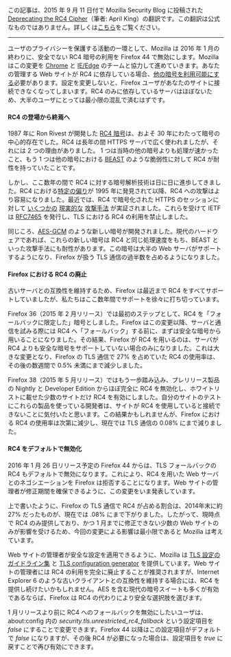 この記事は、2015 年 9 月 11 日付で Mozilla Security Blog に投稿された [Deprecating the RC4 Cipher](https://blog.mozilla.org/security/2015/09/11/deprecating-the-rc4-cipher/)（筆者: April King）の翻訳です。この翻訳は公式なものではありません。詳しくは[こちら](http://mozsec-jp.hatenablog.jp/entry/2015/09/11/025027)をご覧ください。

*****

ユーザのプライバシーを保護する活動の一環として、Mozilla は 2016 年 1 月の終わりに、安全でない RC4 暗号の利用を Firefox 44 で無効にします。Mozilla はこの変更を [Chrome](https://groups.google.com/a/chromium.org/forum/#%21msg/security-dev/kVfCywocUO8/vgi_rQuhKgAJ) と [IE/Edge](http://blogs.windows.com/msedgedev/2015/09/01/ending-support-for-the-rc4-cipher-in-microsoft-edge-and-internet-explorer-11/) のチームと協力して進めていきます。あなたの管理する Web サイトが RC4 に依存している場合、[他の暗号を利用可能にする](https://wiki.mozilla.org/Security/Server_Side_TLS#Recommended_configurations)必要があります。設定を変更しないと、Firefox ユーザがあなたのサイトに接続できなくなってしまいます。RC4 のみに依存しているサーバはほぼないため、大半のユーザにとっては最小限の混乱で済むはずです。

#### RC4 の登場から終焉へ

1987 年に Ron Rivest が開発した [RC4 暗号](https://ja.wikipedia.org/wiki/RC4)は、およそ 30 年にわたって暗号の中心的存在でした。RC4 は長年の間 HTTPS サーバで広く使われましたが、それには 2 つの理由がありました。 1 つは当時の他の暗号よりも処理が速かったこと、もう 1 つは他の暗号における [BEAST](https://ja.wikipedia.org/wiki/Transport_Layer_Security#BEAST.E6.94.BB.E6.92.83) のような脆弱性に対して RC4 が耐性を持っていたことです。

しかし、ここ数年の間で RC4 に対する暗号解析技術は日に日に進歩してきました。RC4 における[特定の偏り](http://www.impic.org/papers/WeakKeys-report.pdf)が 1995 年に発見されて以降、RC4 への攻撃はより容易になりました。最近では、RC4 で暗号化された HTTPS のセッションに対して [いくつかの](http://www.isg.rhul.ac.uk/tls/) [現実的な](https://www.imperva.com/docs/HII_Attacking_SSL_when_using_RC4.pdf) [攻撃手法](http://www.rc4nomore.com/) が実証されました。これらを受けて IETF は [RFC7465](https://tools.ietf.org/html/rfc7465) を発行し、TLS における RC4 の利用を禁止しました。

同じころ、[AES-GCM](https://tools.ietf.org/html/rfc5288) のような新しい暗号が開発されました。現代のハードウェアであれば、これらの新しい暗号は RC4 と同じ処理速度をもち、BEAST といった攻撃手法にも耐性があります。この暗号は大半の Web サーバがサポートするようになり、Firefox が扱う TLS 通信の過半数を占めるようになりました。

#### Firefox における RC4 の廃止

古いサーバとの互換性を維持するため、Firefox は最近まで RC4 をすべてサポートしていましたが、私たちはここ数年間でサポートを徐々に打ち切っています。

Firefox 36（2015 年 2 月リリース）では最初のステップとして、RC4 を「フォールバックに限定した」暗号としました。Firefox はこの変更以降、サーバと通信を試みる際には RC4 へ「フォールバック」する前に、まずは安全な暗号から用いることになりました。その結果、Firefox が RC4 を用いるのは、サーバが RC4 よりも安全な暗号をサポートしていない場合のみになりました。これは大きな変更となり、Firefox の TLS 通信で 27% を占めていた RC4 の使用率は、その後の数週間で 0.5% 未満にまで減少しました。

Firefox 38（2015 年 5 月リリース）ではもう一歩踏み込み、プレリリース製品の Nightly と Developer Edition からほぼ完全に RC4 を無効化し、ホワイトリストに載せた少数のサイトだけ RC4 を有効にしました。自分のサイトのテストにこれらの製品を使っている開発者は、サイトが RC4 を使用していると接続できないことに気付いたと思います。この結果かもしれませんが、Firefox における RC4 の使用率は次第に減少し、現在では TLS 通信の 0.08% にまで減りました。

#### RC4 をデフォルトで無効化

2016 年 1 月 26 日リリース予定の Firefox 44 からは、TLS フォールバックの RC4 もデフォルトで無効になります。これにより、RC4 を用いた Web サーバとのネゴシエーションを Firefox は拒否することになります。Web サイトの管理者が修正期間を確保できるように、この変更をいま発表しています。

上で書いたように、Firefox の TLS 通信で RC4 が占める割合は、2014年末に約 27% だったものが、現在では .08% にまで下がりました。したがって、現時点で RC4 のみ提供しており、かつ 1 月までに修正できない少数の Web サイトのみが影響を受けるため、今回の変更による影響は最小限であると Mozilla は考えています。

Web サイトの管理者が安全な設定を適用できるように、Mozilla は [TLS 設定のガイドライン集](https://wiki.mozilla.org/Security/Server_Side_TLS) と [TLS configuration generator](https://mozilla.github.io/server-side-tls/ssl-config-generator/) を提供しています。Web サイトの管理者には RC4 の利用を完全に廃止することが推奨されますが、Internet Explorer 6 のような古いクライアントとの互換性を維持する場合には、RC4 を提供し続けたいかもしれません。AES を含む現代の暗号スイートも多くが有効であるならば、Firefox は RC4 の代わりにより安全な選択肢を選びます。

1 月リリースより前に RC4 へのフォールバックを無効にしたいユーザは、about:config 内の *security.tls.unrestricted_rc4_fallback* という設定項目を *false* にすることで変更できます。Firefox 44 以降はこの設定項目がデフォルトで *false* になりますが、その後 RC4 が必要になった場合は、設定項目を *true* に戻すことで再び有効にできます。

